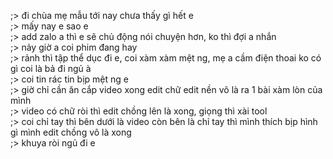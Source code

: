 ;> đi chùa mẹ mẫu tới nay chưa thấy gì hết e<br>
;> mấy nay e sao e<br>
;> add zalo a thì e sẽ chủ động nói chuyện hơn, ko thì đợi a nhắn<br>
;> nảy giờ a coi phim đang hay<br>
;> rảnh thì tập thể dục đi e, coi xàm xàm mệt ng, mẹ a cầm điện thoai ko có gì coi là bả đi ngủ à<br>
;> coi tin rác tin bịp mệt ng e<br>
;> giờ chỉ cần ăn cắp video xong edit chữ edit nền vô là ra 1 bài xàm lòn của mình<br>
;> video có chữ ròi thì edit chồng lên là xong, giọng thì xài tool<br>
;> coi chỉ tay thì bên dưới là video còn bên là chỉ tay thì mình thích bịp hình gì mình edit chồng vô là xong<br>
;> khuya ròi ngủ đi e

